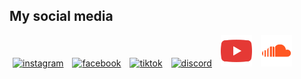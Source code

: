## My social media
<p>
    <a href="https://www.instagram.com/_nhathuynguyen_/"><img style="margin-inline: 5px;" src="/assets/img/instagram-logo.png" alt="instagram"></a>
    <a href="https://www.facebook.com/nhathuynguyenn"><img style="margin-inline: 5px;" src="/assets/img/facebook-logo.png" alt="facebook"></a>
    <a href="https://www.tiktok.com/@_nhathuynguyen"><img style="margin-inline: 5px;" src="/assets/img/tiktok-logo.png" alt="tiktok"></a>
    <a href="https://discord.gg/3GhWXn4S"><img style="margin-inline: 5px;" src="/assets/img/discord-logo.png" alt="discord"></a>
    <a href="https://www.youtube.com/@nhathuy_nguyen"><img style="margin-inline: 5px; width: 50px;" src="/assets/img/youtube-logo.png" alt="youtube"></a>
    <a href="https://soundcloud.com/sah1909"><img style="margin-inline: 5px; width: 50px;" src="/assets/img/soundcloud-logo.png" alt="soundcloud"></a>
</p>


